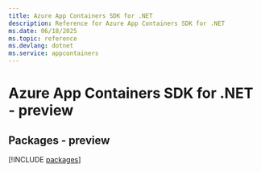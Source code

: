 ```yaml
---
title: Azure App Containers SDK for .NET
description: Reference for Azure App Containers SDK for .NET
ms.date: 06/18/2025
ms.topic: reference
ms.devlang: dotnet
ms.service: appcontainers
---
```

# Azure App Containers SDK for .NET - preview
## Packages - preview
[!INCLUDE [packages](app-containers-index.md)]